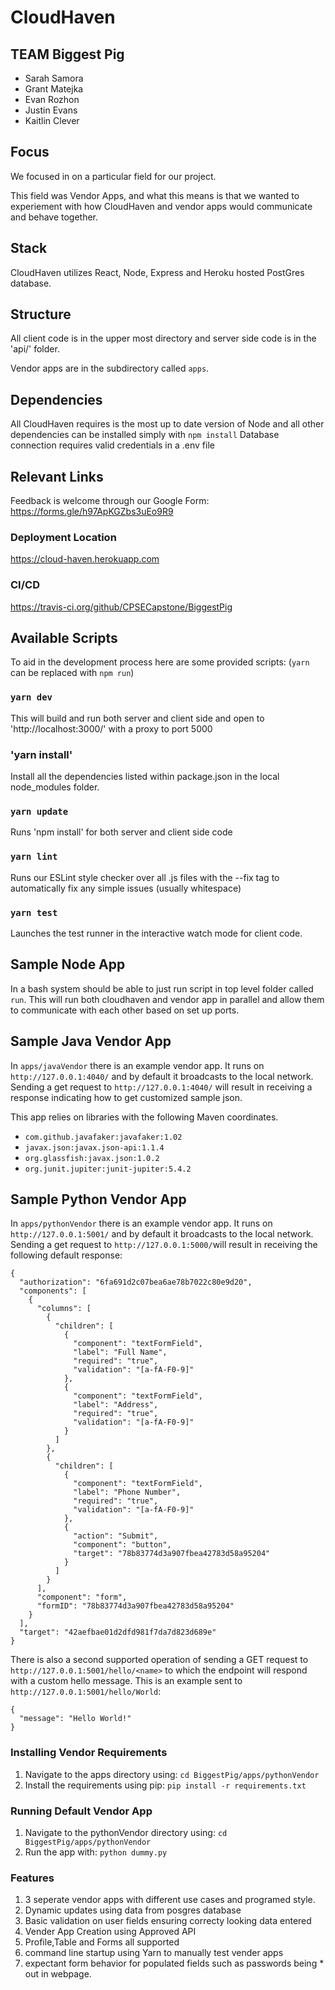 #  CloudHaven
## TEAM Biggest Pig
- Sarah Samora
- Grant Matejka
- Evan Rozhon
- Justin Evans
- Kaitlin Clever

## Focus

We focused in on a particular field for our project.

This field was Vendor Apps, and what this means is that we wanted to experiement with how CloudHaven and vendor apps would communicate and behave together.


## Stack

CloudHaven utilizes React, Node, Express and Heroku hosted PostGres database.

## Structure

All client code is in the upper most directory and server side code is in the 'api/' folder.

Vendor apps are in the subdirectory called `apps`.

## Dependencies

All CloudHaven requires is the most up to date version of Node and all other dependencies can be installed simply with `npm install`
Database connection requires valid credentials in a .env file

## Relevant Links
Feedback is welcome through our Google Form: https://forms.gle/h97ApKGZbs3uEo9R9

### Deployment Location
https://cloud-haven.herokuapp.com

### CI/CD
https://travis-ci.org/github/CPSECapstone/BiggestPig

## Available Scripts

To aid in the development process here are some provided scripts:
(`yarn` can be replaced with `npm run`)

### `yarn dev`

This will build and run both server and client side and open to 'http://localhost:3000/' with a proxy to port 5000

### 'yarn install'

Install all the dependencies listed within package.json in the local node_modules folder.

### `yarn update`

Runs 'npm install' for both server and client side code

### `yarn lint`

Runs our ESLint style checker over all .js files with the --fix tag to automatically fix any simple issues (usually whitespace)

### `yarn test`

Launches the test runner in the interactive watch mode for client code.

## Sample Node App 

In a bash system should be able to just run script in top level folder called `run`.
This will run both cloudhaven and vendor app in parallel and allow them to communicate with each other based on set up ports.

## Sample Java Vendor App
In `apps/javaVendor` there is an example vendor app. It runs on `http://127.0.0.1:4040/` and by default it broadcasts to the local network. Sending a get request to `http://127.0.0.1:4040/` will result in receiving a response indicating how to get customized sample json.
 
This app relies on libraries with the following Maven coordinates.
- `com.github.javafaker:javafaker:1.02`
- `javax.json:javax.json-api:1.1.4`
- `org.glassfish:javax.json:1.0.2`
- `org.junit.jupiter:junit-jupiter:5.4.2`

## Sample Python Vendor App
In `apps/pythonVendor` there is an example vendor app. It runs on `http://127.0.0.1:5001/` and by default it broadcasts to the local network. Sending a get request to `http://127.0.0.1:5000/`will result in receiving the following default response: 
```
{
  "authorization": "6fa691d2c07bea6ae78b7022c80e9d20",
  "components": [
    {
      "columns": [
        {
          "children": [
            {
              "component": "textFormField",
              "label": "Full Name",
              "required": "true",
              "validation": "[a-fA-F0-9]"
            },
            {
              "component": "textFormField",
              "label": "Address",
              "required": "true",
              "validation": "[a-fA-F0-9]"
            }
          ]
        },
        {
          "children": [
            {
              "component": "textFormField",
              "label": "Phone Number",
              "required": "true",
              "validation": "[a-fA-F0-9]"
            },
            {
              "action": "Submit",
              "component": "button",
              "target": "78b83774d3a907fbea42783d58a95204"
            }
          ]
        }
      ],
      "component": "form",
      "formID": "78b83774d3a907fbea42783d58a95204"
    }
  ],
  "target": "42aefbae01d2dfd981f7da7d823d689e"
}
```
There is also a second supported operation of sending a GET request to `http://127.0.0.1:5001/hello/<name>` to which the endpoint will respond with a custom hello message. This is an example sent to `http://127.0.0.1:5001/hello/World`:
```
{
  "message": "Hello World!"
}
```
### Installing Vendor Requirements
1. Navigate to the apps directory using: `cd BiggestPig/apps/pythonVendor` 
2. Install the requirements using pip:  `pip install -r requirements.txt`

### Running Default Vendor App
1. Navigate to the pythonVendor directory using: `cd BiggestPig/apps/pythonVendor` 
2. Run the app with: `python dummy.py`

### Features
1. 3 seperate vendor apps with different use cases and programed style. 
2. Dynamic updates using data from posgres database 
3. Basic validation on user fields ensuring correcty looking data entered 
4. Vender App Creation using Approved API 
5. Profile,Table and Forms all supported 
6. command line startup using Yarn to manually test vender apps 
7. expectant form behavior for populated fields such as passwords being * out in webpage. 
